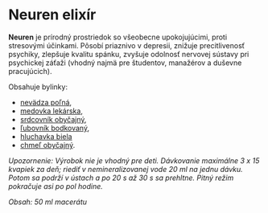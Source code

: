 Neuren elixír
=============

**Neuren** je prírodný prostriedok so všeobecne upokojujúcimi, proti stresovými
účinkami. Pôsobí priaznivo v depresii, znižuje precitlivenosť psychiky, zlepšuje
kvalitu spánku, zvyšuje odolnosť nervovej sústavy pri psychickej záťaži (vhodný
najmä pre študentov, manažérov a duševne pracujúcich).

Obsahuje bylinky:

* [nevädza poľná](../bylinky/nevadza-polna),
* [medovka lekárska](../bylinky/medovka-lekarska),
* [srdcovník obyčajný](../bylinky/srdcovnik-obycajny),
* [ľubovník bodkovaný](../bylinky/lubovnik-bodkovany),
* [hluchavka biela](../bylinky/hluchavka-biela)
* [chmeľ obyčajný](../bylinky/chmel-tocivy).

*Upozornenie: Výrobok nie je vhodný pre deti. Dávkovanie maximálne 3 x 15
kvapiek za deň; riediť v nemineralizovanej vode 20 ml na jednu dávku. Potom sa
podrží v ústach a po 20 s až 30 s sa prehltne. Pitný režim pokračuje asi po pol
hodine.*

*Obsah: 50 ml macerátu*

